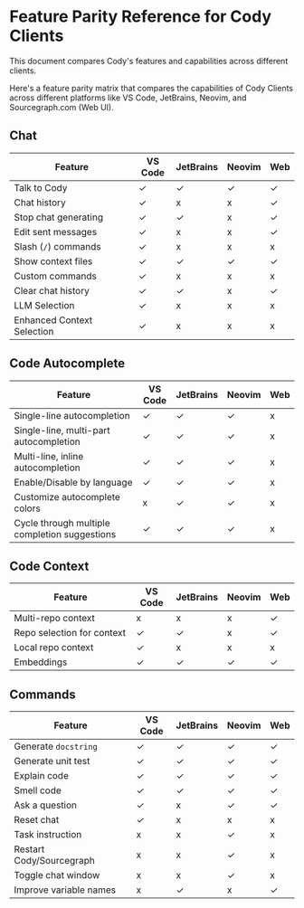 <style>

.th:first-child,
td:first-child {
   min-width: 200px;
}

.markdown-body table thead tr{
  border-top:0;
}

.markdown-body table th, .markdown-body table td {
    text-align: left;
    vertical-align: baseline;
    padding: 0.5714286em;
}

.markdown-body table tr:nth-child(2n) {
  background: unset;
}

.markdown-body table th, .markdown-body table td {
    border: none;
}
</style>

# Feature Parity Reference for Cody Clients

<p class="subtitle">This document compares Cody's features and capabilities across different clients.
</p>

Here's a feature parity matrix that compares the capabilities of Cody Clients across different platforms like VS Code, JetBrains, Neovim, and Sourcegraph.com (Web UI).

## Chat

| **Feature**               | **VS Code** | **JetBrains** | **Neovim** |**Web** |
|-------------------------|---------|-----------|--------|--------|
| Talk to Cody     |    ✓    |     ✓     |   ✓    |  ✓      |
| Chat history     |    ✓    |     x     |   x    |     ✓   |
| Stop chat generating     |    ✓    |     ✓     |   x    |   ✓     |
| Edit sent messages     |    ✓    |     x     |   x    |     ✓   |
| Slash (`/`) commands     |    ✓    |     x     |   x   |    x    |
| Show context files     |    ✓    |     ✓     |   ✓    |    ✓    |
| Custom commands     |    ✓    |     x     |   x   |    x    |
| Clear chat history     |    ✓    |     ✓     |   x    |    ✓    |
| LLM Selection   | ✓           | x             | x          |     x   |
| Enhanced  Context Selection   | ✓           | x             | x          |   x     |

## Code Autocomplete

| **Feature**               | **VS Code** | **JetBrains** | **Neovim** |**Web** |
|-------------------------|---------|-----------|--------|--------|
| Single-line autocompletion     |    ✓    |     ✓     |   ✓    |    x    |
| Single-line, multi-part autocompletion     |    ✓    |     ✓     |   ✓    |    x    |
| Multi-line, inline autocompletion     |    ✓    |     ✓     |   ✓    |    x    |
| Enable/Disable by language     |    ✓    |     ✓     |   ✓    |    x    |
| Customize autocomplete colors     |    x    |     ✓     |   ✓    |    x    |
| Cycle through multiple completion suggestions     |    ✓    |     ✓     |   ✓    |    x    |

## Code Context

| **Feature**               | **VS Code** | **JetBrains** | **Neovim** |**Web** |
|-------------------------|---------|-----------|--------|--------|
| Multi-repo context     |    x    |     x     |   x    |  ✓      |
| Repo selection for context     |    ✓    |     ✓     |   x    |  ✓      |
| Local repo context     |    ✓    |     x     |   x    |  x      |
| Embeddings     |    ✓    |     ✓     |   ✓    |  ✓      |

## Commands

| **Feature**               | **VS Code** | **JetBrains** | **Neovim** |**Web** |
|-------------------------|---------|-----------|--------|--------|
| Generate `docstring`     |    ✓    |     ✓     |   ✓    |   ✓    |
| Generate unit test     |    ✓    |     ✓     |   ✓    |   ✓    |
| Explain code     |    ✓    |     ✓     |   ✓    |   ✓    |
| Smell code     |    ✓    |     ✓     |   ✓    |   ✓    |
| Ask a question     |    ✓    |     x     |   ✓    |   ✓    |
| Reset chat     |    ✓    |     x     |   x    |   x    |
| Task instruction     |    x    |     x     |   ✓    |   x    |
| Restart Cody/Sourcegraph     |    x    |     x     |   ✓    |   x    |
| Toggle chat window     |    x    |     x     |   ✓    |   x    |
| Improve variable names     |    x    |     ✓     |   x    |   ✓    |
